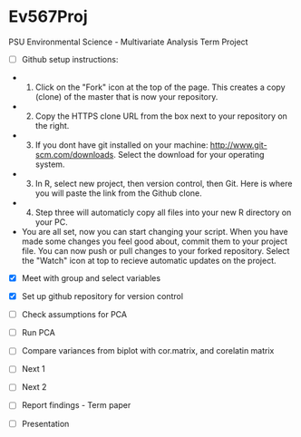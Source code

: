# Ev567Proj
PSU Environmental Science - Multivariate Analysis Term Project

- [ ] Github setup instructions:  
- 1.  Click on the "Fork" icon at the top of the page.  This creates a copy (clone) of the master that is now your repository.
- 2.  Copy the HTTPS clone URL from the box next to your repository on the right.
- 3. If you dont have git installed on your machine:  http://www.git-scm.com/downloads. Select the download for your operating system.
- 3. In R, select new project, then version control, then Git.  Here is where you will paste the link from the Github clone.
- 4. Step three will automaticly copy all files into your new R directory on your PC.
- You are all set, now you can start changing your script.  When you have made some changes you feel good about, commit them to your project file.  You can now push or pull changes to your forked repository. Select the "Watch" icon at top to recieve automatic updates on the project.

- [x] Meet with group and select variables
- [x] Set up github repository for version control
- [ ] Check assumptions for PCA
- [ ] Run PCA
- [ ] Compare variances from biplot with cor.matrix, and corelatin matrix
- [ ] Next 1
- [ ] Next 2
- [ ] Report findings - Term paper
- [ ] Presentation

